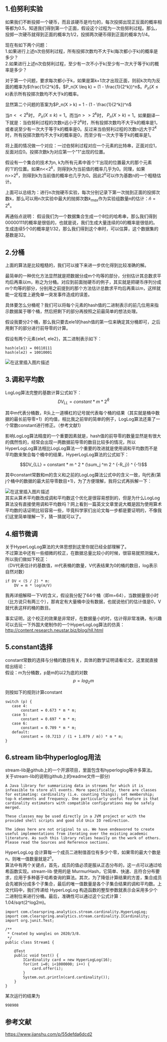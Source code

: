 ## 1.伯努利实验
如果我们不断投掷一个硬币，而且该硬币是均匀的，每次投掷出现正反面的概率相等都为0.5，知道我们得到第一个正面，假设这个过程为一次伯努利过程。那么，投掷一次硬币就得到正面的概率为1/2，投掷两次硬币得到正面的概率为1/4。  

现在有如下两个问题：  
1.如果进行上述n次伯努利过程，所有投掷次数均不大于k(每次都小于k)的概率是多少？  
2.如果进行上述n次伯努利过程，至少有一次不小于k(至少有一次大于等于k)的概率是多少？  

对于第一个问题，要求每次都小于k，如果是第k+1次才出现正面，则前k次均为反面的概率为$\frac{1}{2^k}$，$P_n(X \leq k) = (1 - \frac{1}{2^k})^n$。$P_n(X \leq k)$表示所有投掷次数均不大于k的概率。  


显然第二个问题的答案为$P_n(X > k) = 1 - (1 - \frac{1}{2^k})^n$  

当$n << 2 ^ k$时， $P_n(X \leq k) =1$。而当$n >>2 ^ k$时， $P_n(X > k) = 1$。如果翻译一下就是：当伯努利过程的次数n远小于$2^k$时，所有投掷次数均不大于k的概率是1，或者说至少有一次大于等于k的概率是0。反过来当伯努利过程的次数n远大于$2^k$时，所有投掷次数均不大于k的概率是0，而至少有一次大于等于k的概率是1。    

将上面的情况做一个对应：一过伯努利过程对应一个元素的比特串，正面对应1，反面对应0。投掷次数k为对应第一个"1"出现的位置。  

假设有一个集合的技术为n, k为所有元素中首个'1'出现的位置最大的那个元素的'1'的位置。如果n<<$2^k$，则得到k为当前值的概率几乎为0。同理，如果n>>$2^k$，则得到k为当前值的概率也几乎为0。因此$2^k$可以作为基数n的一个粗糙估计。  

上面可以总结为：进行n次抛硬币实验，每次分别记录下第一次抛到正面的投掷次数k，那么可以用n次实验中最大的抛掷次数$k_{max}$作为实验组数量n的估计：$\hat n = 2 ^ k$。  

再通俗点说明： 假设我们为一个数据集合生成一个8位的哈希串，那么我们得到00000111的概率是很低的，也就是说，我们生成大量连续的0的概率是很低的。生成连续5个0的概率是1/32，那么我们得到这个串时，可以估算，这个数据集的基数是32。  

## 2.分桶

上面的算法是比较粗糙的，我们可以接下来进一步优化得到比较准确的解。  

最简单的一种优化方法显然就是把数据分成m个均等的部分，分别估计其总数求平均后再乘以m，称之为分桶。对应到前面抛硬币的例子，其实就是把硬币序列分成m个均等的部分，分别用之前提到的那个方法估计总数求平均后再乘以m，这样就能一定程度上避免单一突发事件造成的误差。  

具体要怎么分桶呢？我们可以将每个元素的hash值的二进制表示的前几位用来指示数据属于哪个桶，然后把剩下的部分再按照之前最简单的想法处理。  

假设我要分2个桶，那么我只要去ele1的hash值的第一位来确定其分桶即可，之后用剩下的部分进行前导零的计算。  

假设有两个元素{ele1, ele2}，其二进制表示如下：  
```
hash(ele1) = 00110111
hash(ele2) = 10010001
```  

![在这里插入图片描述](https://github.com/bitcarmanlee/easy-algorithm-interview-photo/blob/master/bigdata/hyperloglog/1.png)  


## 3.调和平均数
LogLog算法完整的基数计算公式如下：  
$$DV_{LL} = constant * m * 2^{\bar R}$$  

其中m代表分桶数，R头上一道横杠的记号就代表每个桶的结果（其实就是桶中数据的最长前导零+1）的均值，相比我之前举的简单的例子，LogLog算法还乘了一个常数constant进行修正。（参考文献1）  


影响LogLog算法精度的一个重要因素就是，hash值的前导零的数量显然是有很大的偶然性的，经常会出现一两数据前导零的数目比较多的情况，所以HyperLogLog算法相比LogLog算法一个重要的改进就是使用调和平均数而不是平均数来聚合每个桶中的结果，HyperLogLog算法的公式如下：  

$$DV_{LL} = constant * m ^ 2 * (\sum_j ^m 2 ^ {-R_j}) ^ {-1}$$  

其中constant常数和m的含义和之前的LogLog算法公式中的含义一致，Rj代表(第j个桶中的数据的最大前导零数目+1)，为了方便理解，我将公式再拆解一下：  


![在这里插入图片描述](https://github.com/bitcarmanlee/easy-algorithm-interview-photo/blob/master/bigdata/hyperloglog/2.png)  
其实从算术平均数改成调和平均数这个优化是很容易想到的，但是为什么LogLog算法没有直接使用调和平均数吗？网上看到一篇英文文章里说大概是因为使用算术平均数的话证明比较容易一些，毕竟科学家们出论文每一步都是要证明的，不像我们这里简单理解一下，猜一猜就可以了。  

## 4.细节微调
关于HyperLogLog算法的大体思想到这里你就已经全部理解了。  
不过算法中还有一些细微的校正，在数据总量比较小的时候，很容易就预测偏大，所以我们做如下校正：  
（DV代表估计的基数值，m代表桶的数量，V代表结果为0的桶的数目，log表示自然对数）  

```
if DV < (5 / 2) * m:
    DV = m * log(m/V)
```  

我再详细解释一下V的含义，假设我分配了64个桶（即m=64），当数据量很小时（比方说只有两三个），那肯定有大量桶中没有数据，也就说他们的估计值是0，V就代表这样的桶的数目。  

事实证明，这个校正的效果是非常好，在数据量小的时，估计得非常准确，有兴趣可以去玩一下外国大佬制作的一个HyperLogLog算法的仿真：  
http://content.research.neustar.biz/blog/hll.html  

## 5.constant选择  
constant常数的选择与分桶的数目有关，具体的数学证明请看论文，这里就直接给出结论：  
假设：m为分桶数，p是m的以2为底的对数  
$$p = log_2m$$  

则按如下的规则计算constant  

```
switch (p) {
   case 4:
       constant = 0.673 * m * m;
   case 5:
       constant = 0.697 * m * m;
   case 6:
       constant = 0.709 * m * m;
   default:
       constant = (0.7213 / (1 + 1.079 / m)) * m * m;
}
```  

## 6.stream lib中hyperloglog用法

stream-lib是github上的一个开源项目，里面包含有hyperloglog等许多算法。  
关于stream-lib的说明(github上的readme文件一部分)  
```
A Java library for summarizing data in streams for which it is infeasible to store all events. More specifically, there are classes for estimating: cardinality (i.e. counting things); set membership; top-k elements and frequency. One particularly useful feature is that cardinality estimators with compatible configurations may be safely merged.

These classes may be used directly in a JVM project or with the provided shell scripts and good old Unix IO redirection.

The ideas here are not original to us. We have endeavored to create useful implementations from iterating over the existing academic literature. As such this library relies heavily on the work of others. Please read the Sources and Reference sections.
```  


HyperLogLog 会计算每一个成员二进制值首位有多少个零，如果零的最大个数是n，则唯一值数量就是$2^n$。  
算法中有两个关键点，首先，成员的值必须是服从正态分布的，这一点可以通过哈希函数实现。stream-lib 使用的是 MurmurHash，它简单、快速、且符合分布要求，应用于多种基于哈希查询的算法。其次，为了降低计算结果的方差，集合成员会先被拆分成多个子集合，最后的唯一值数量是各个子集合结果的调和平均数。上文代码中，我们传递给 HyperLogLog 构造函数的整型参数就表示会采用多少个二进制位来进行分桶。最后，准确性可以通过这个公式计算：1.04/sqrt(2^log2m)。  

```
import com.clearspring.analytics.stream.cardinality.HyperLogLog;
import com.clearspring.analytics.stream.cardinality.ICardinality;
import org.junit.Test;

/**
 * Created by wanglei on 2020/3/8.
 */
public class Stream1 {

    @Test
    public void test() {
        ICardinality card = new HyperLogLog(16);
        for(int i=0; i<1000000; i++) {
            card.offer(i);
        }
        System.out.println(card.cardinality());
    }
}
```  

某次运行的结果为  

```
998908
```  

## 参考文献  
https://www.jianshu.com/p/55defda6dcd2  

